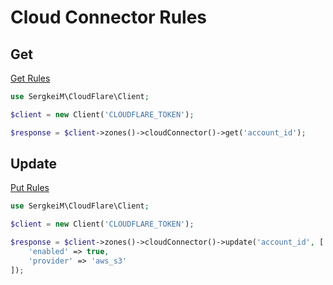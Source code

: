 # Cloud Connector Rules

## Get

[Get Rules](https://developers.cloudflare.com/api/operations/zone-cloud-connector-rules)

```php [php]
use SergkeiM\CloudFlare\Client;

$client = new Client('CLOUDFLARE_TOKEN');

$response = $client->zones()->cloudConnector()->get('account_id');
```

## Update

[Put Rules](https://developers.cloudflare.com/api/operations/zone-cloud-conenctor-rules-put)

```php [php]
use SergkeiM\CloudFlare\Client;

$client = new Client('CLOUDFLARE_TOKEN');

$response = $client->zones()->cloudConnector()->update('account_id', [
    'enabled' => true,
    'provider' => 'aws_s3'
]);
```